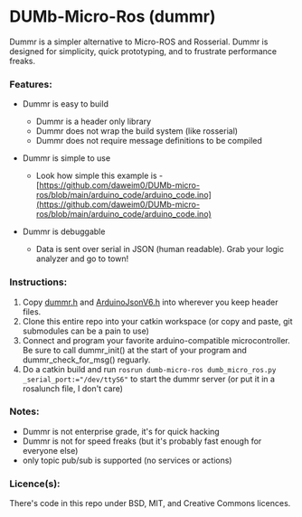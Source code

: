 # DUMb-Micro-Ros (dummr)

Dummr is a simpler alternative to Micro-ROS and Rosserial. Dummr is designed for simplicity, quick prototyping, and to frustrate performance freaks.

### Features:
* Dummr is easy to build
    * Dummr is a header only library
    * Dummr does not wrap the build system (like rosserial)
    * Dummr does not require message definitions to be compiled

* Dummr is simple to use
    * Look how simple this example is - [https://github.com/daweim0/DUMb-micro-ros/blob/main/arduino_code/arduino_code.ino](https://github.com/daweim0/DUMb-micro-ros/blob/main/arduino_code/arduino_code.ino)

* Dummr is debuggable
    * Data is sent over serial in JSON (human readable). Grab your logic analyzer and go to town!


### Instructions:

1. Copy [dummr.h](https://github.com/daweim0/DUMb-micro-ros/blob/main/arduino_code/dummr.h) and [ArduinoJsonV6.h](https://github.com/daweim0/DUMb-micro-ros/blob/main/arduino_code/ArduinoJsonv6.h) into wherever you keep header files.
2. Clone this entire repo into your catkin workspace (or copy and paste, git submodules can be a pain to use)
4. Connect and program your favorite arduino-compatible microcontroller. Be sure to call dummr_init() at the start of your program and dummr_check_for_msg() reguarly.
3. Do a catkin build and run `rosrun dumb-micro-ros dumb_micro_ros.py _serial_port:="/dev/ttyS6"` to start the dummr server (or put it in a rosalunch file, I don't care)


### Notes:
* Dummr is not enterprise grade, it's for quick hacking
* Dummr is not for speed freaks (but it's probably fast enough for everyone else)
* only topic pub/sub is supported (no services or actions)

### Licence(s):
There's code in this repo under BSD, MIT, and Creative Commons licences.

